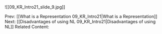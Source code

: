 ﻿

![[09_KR_Intro21_slide_9.jpg]]


Prev: [[What is a Representation 09_KR_Intro21|What is a Representation]]
Next: [[Disadvantages of using NL 09_KR_Intro21|Disadvantages of using NL]]
Related Content: